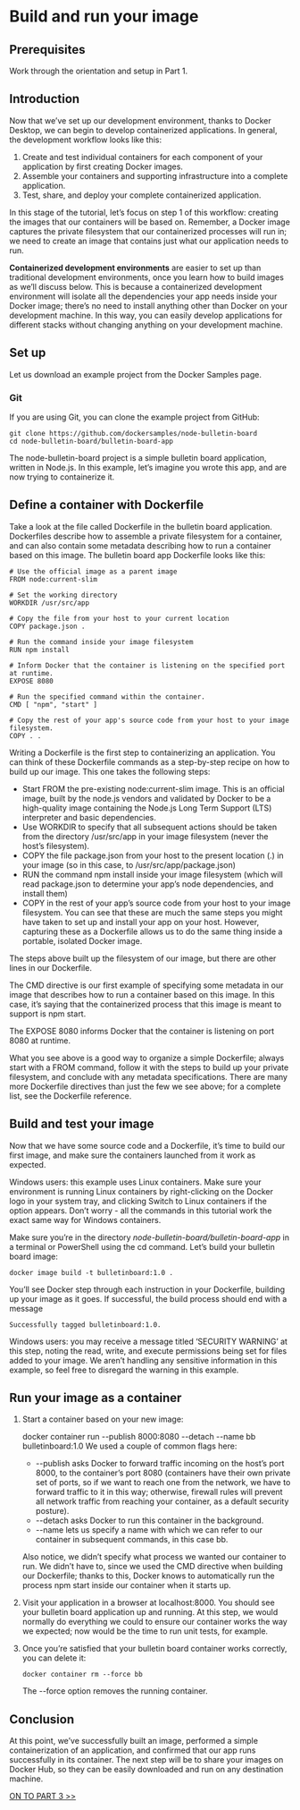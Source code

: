 # Build and run your image

## Prerequisites
Work through the orientation and setup in Part 1.

## Introduction
Now that we’ve set up our development environment, thanks to Docker Desktop, we can begin to develop containerized applications. In general, the development workflow looks like this:

1. Create and test individual containers for each component of your application by first creating Docker images.
2. Assemble your containers and supporting infrastructure into a complete application.
3. Test, share, and deploy your complete containerized application.

In this stage of the tutorial, let’s focus on step 1 of this workflow: creating the images that our containers will be based on. Remember, a Docker image captures the private filesystem that our containerized processes will run in; we need to create an image that contains just what our application needs to run.

**Containerized development environments** are easier to set up than traditional development environments, once you learn how to build images as we’ll discuss below. This is because a containerized development environment will isolate all the dependencies your app needs inside your Docker image; there’s no need to install anything other than Docker on your development machine. In this way, you can easily develop applications for different stacks without changing anything on your development machine.

## Set up
Let us download an example project from the Docker Samples page.

### Git

If you are using Git, you can clone the example project from GitHub:

    git clone https://github.com/dockersamples/node-bulletin-board
    cd node-bulletin-board/bulletin-board-app

The node-bulletin-board project is a simple bulletin board application, written in Node.js. In this example, let’s imagine you wrote this app, and are now trying to containerize it.

## Define a container with Dockerfile
Take a look at the file called Dockerfile in the bulletin board application. Dockerfiles describe how to assemble a private filesystem for a container, and can also contain some metadata describing how to run a container based on this image. The bulletin board app Dockerfile looks like this:

    # Use the official image as a parent image
    FROM node:current-slim

    # Set the working directory
    WORKDIR /usr/src/app

    # Copy the file from your host to your current location
    COPY package.json .

    # Run the command inside your image filesystem
    RUN npm install

    # Inform Docker that the container is listening on the specified port at runtime.
    EXPOSE 8080

    # Run the specified command within the container.
    CMD [ "npm", "start" ]

    # Copy the rest of your app's source code from your host to your image filesystem.
    COPY . .

Writing a Dockerfile is the first step to containerizing an application. You can think of these Dockerfile commands as a step-by-step recipe on how to build up our image. This one takes the following steps:

- Start FROM the pre-existing node:current-slim image. This is an official image, built by the node.js vendors and validated by Docker to be a high-quality image containing the Node.js Long Term Support (LTS) interpreter and basic dependencies.
- Use WORKDIR to specify that all subsequent actions should be taken from the directory /usr/src/app in your image filesystem (never the host’s filesystem).
- COPY the file package.json from your host to the present location (.) in your image (so in this case, to /usr/src/app/package.json)
- RUN the command npm install inside your image filesystem (which will read package.json to determine your app’s node dependencies, and install them)
- COPY in the rest of your app’s source code from your host to your image filesystem.
You can see that these are much the same steps you might have taken to set up and install your app on your host. However, capturing these as a Dockerfile allows us to do the same thing inside a portable, isolated Docker image.

The steps above built up the filesystem of our image, but there are other lines in our Dockerfile.

The CMD directive is our first example of specifying some metadata in our image that describes how to run a container based on this image. In this case, it’s saying that the containerized process that this image is meant to support is npm start.

The EXPOSE 8080 informs Docker that the container is listening on port 8080 at runtime.

What you see above is a good way to organize a simple Dockerfile; always start with a FROM command, follow it with the steps to build up your private filesystem, and conclude with any metadata specifications. There are many more Dockerfile directives than just the few we see above; for a complete list, see the Dockerfile reference.

## Build and test your image
Now that we have some source code and a Dockerfile, it’s time to build our first image, and make sure the containers launched from it work as expected.

Windows users: this example uses Linux containers. Make sure your environment is running Linux containers by right-clicking on the Docker logo in your system tray, and clicking Switch to Linux containers if the option appears. Don’t worry - all the commands in this tutorial work the exact same way for Windows containers.

Make sure you’re in the directory *node-bulletin-board/bulletin-board-app* in a terminal or PowerShell using the cd command. Let’s build your bulletin board image:

    docker image build -t bulletinboard:1.0 .

You’ll see Docker step through each instruction in your Dockerfile, building up your image as it goes. If successful, the build process should end with a message 
    
    Successfully tagged bulletinboard:1.0.

Windows users: you may receive a message titled ‘SECURITY WARNING’ at this step, noting the read, write, and execute permissions being set for files added to your image. We aren’t handling any sensitive information in this example, so feel free to disregard the warning in this example.

## Run your image as a container
1. Start a container based on your new image:

    docker container run --publish 8000:8080 --detach --name bb bulletinboard:1.0
We used a couple of common flags here:

    - --publish asks Docker to forward traffic incoming on the host’s port 8000, to the container’s port 8080 (containers have their own private set of ports, so if we want to reach one from the network, we have to forward traffic to it in this way; otherwise, firewall rules will prevent all network traffic from reaching your container, as a default security posture).
    - --detach asks Docker to run this container in the background.
    - --name lets us specify a name with which we can refer to our container in subsequent commands, in this case bb.

    Also notice, we didn’t specify what process we wanted our container to run. We didn’t have to, since we used the CMD directive when building our Dockerfile; thanks to this, Docker knows to automatically run the process npm start inside our container when it starts up.

2. Visit your application in a browser at localhost:8000. You should see your bulletin board application up and running. At this step, we would normally do everything we could to ensure our container works the way we expected; now would be the time to run unit tests, for example.

3. Once you’re satisfied that your bulletin board container works correctly, you can delete it:

    ```
    docker container rm --force bb
    ```
    The --force option removes the running container.
    

## Conclusion
At this point, we’ve successfully built an image, performed a simple containerization of an application, and confirmed that our app runs successfully in its container. The next step will be to share your images on Docker Hub, so they can be easily downloaded and run on any destination machine.

[ON TO PART 3 >>](/section3.md)